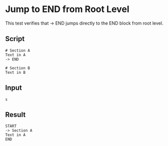 # Jump to END from Root Level

This test verifies that -> END jumps directly to the END block from root level.

## Script
```cuentitos
# Section A
Text in A
-> END

# Section B
Text in B
```

## Input
```input
s
```

## Result
```result
START
-> Section A
Text in A
END
```
